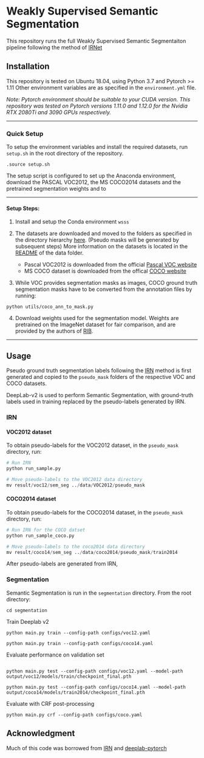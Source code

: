 # Weakly Supervised Semantic Segmentation

This repository runs the full Weakly Supervised Semantic Segmentaiton pipeline following the method of [IRNet](https://github.com/jiwoon-ahn/irn)

## Installation

This repository is tested on Ubuntu 18.04, using Python 3.7 and Pytorch >= 1.11 Other environment variables are as specified in the `environment.yml` file.

_Note: Pytorch environment should be suitable to your CUDA version. This repository was tested on Pytorch versions 1.11.0 and 1.12.0 for the Nvidia RTX 2080Ti and 3090 GPUs respectively._

---

### Quick Setup

To setup the environment variables and install the required datasets, run `setup.sh` in the root directory of the repository.

```console
.source setup.sh
```

The setup script is configured to set up the Anaconda environment, download the PASCAL VOC2012, the MS COCO2014 datasets and the pretrained segmentation weights and to 

---

#### Setup Steps:

1. Install and setup the Conda environment `wsss`
2. The datasets are downloaded and moved to the folders as specified in the directory hierarchy [here](./data/README.md). (Pseudo masks will be generated by subsequent steps) More information on the datasets is located in the [README](./data/README.md) of the data folder.

   * Pascal VOC2012 is downloaded from the official [Pascal VOC website](http://host.robots.ox.ac.uk/pascal/VOC/voc2012/#devkit)
   * MS COCO dataset is downloaded from the offical [COCO website](https://cocodataset.org/#download)

3. While VOC provides segmentation masks as images, COCO ground truth segmentation masks have to be converted from the annotation files by running:

```
python utils/coco_ann_to_mask.py
```
4. Download weights used for the segmentation model. Weights are pretrained on the ImageNet dataset for fair comparison, and are provided by the authors of [RIB](https://github.com/jbeomlee93/RIB).

---

## Usage

Pseudo ground truth segmentation labels following the [IRN](https://github.com/jiwoon-ahn/irn) method is first generated and copied to the `pseudo_mask` folders of the respective VOC and COCO datasets.

DeepLab-v2 is used to perform Semantic Segmentation, with ground-truth labels used in training replaced by the pseudo-labels generated by IRN.

### IRN



#### VOC2012 dataset

To obtain pseudo-labels for the VOC2012 dataset, in the `pseudo_mask` directory, run:

```python
# Run IRN
python run_sample.py

# Move pseudo-labels to the VOC2012 data directory
mv result/voc12/sem_seg ../data/VOC2012/pseudo_mask
```

#### COCO2014 dataset

To obtain pseudo-labels for the COCO2014 dataset, in the `pseudo_mask` directory, run:

```python
# Run IRN for the COCO datset
python run_sample_coco.py

# Move pseudo-labels to the coco2014 data directory
mv result/coco14/sem_seg ../data/coco2014/pseudo_mask/train2014
```

After pseudo-labels are generated from IRN, 

### Segmentation

Semantic Segmentation is run in the `segmentation` directory. From the root directory:

```console
cd segmentation
```

Train Deeplab v2
```console
python main.py train --config-path configs/voc12.yaml

python main.py train --config-path configs/coco14.yaml
```

Evaluate performance on validation set

```console

python main.py test --config-path configs/voc12.yaml --model-path output/voc12/models/train/checkpoint_final.pth

python main.py test --config-path configs/coco14.yaml --model-path output/coco14/models/train2014/checkpoint_final.pth
```

Evaluate with CRF post-processing
```console
python main.py crf --config-path configs/coco.yaml
```

## Acknowledgment

Much of this code was borrowed from [IRN](https://github.com/jiwoon-ahn/irn) and [deeplab-pytorch](https://github.com/kazuto1011/deeplab-pytorch)
